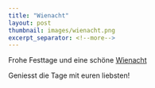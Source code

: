 ```yaml
---
title: "Wienacht"
layout: post
thumbnail: images/wienacht.png
excerpt_separator: <!--more-->
---
```


Frohe Festtage und eine schöne [Wienacht](https://s.geo.admin.ch/66a1i43y29e4)

Geniesst die Tage mit euren liebsten!

<!--more-->
